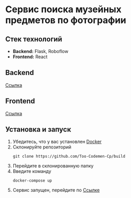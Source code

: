 # Сервис поиска музейных предметов по фотографии

## Стек технологий

- __Backend:__ Flask, Roboflow
- __Frontend:__ React

## Backend
[Ссылка](https://github.com/Too-Codemen-Cp/backend)

## Frontend
[Ссылка](https://github.com/Too-Codemen-Cp/frontend)

## Установка и запуск
1. Убедитесь, что у вас установлен [Docker](https://www.docker.com)
2. Склонируйте репозиторий
    ```shell
   git clone https://github.com/Too-Codemen-Cp/build
   ```
3. Перейдите в склонированную папку
4. Введите команду
   ```shell
   docker-compose up
    ```
5. Сервис запущен, перейдите по [Ссылке](http://localhost:3000)